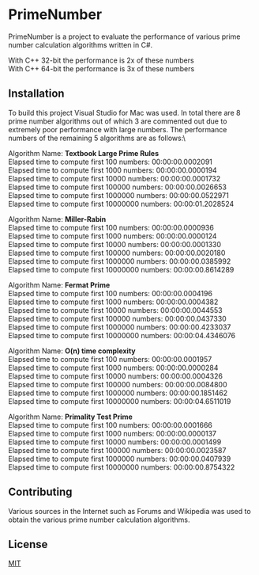 # PrimeNumber

PrimeNumber is a project to evaluate the performance of various prime number calculation algorithms written in C#.

With C++ 32-bit the performance is 2x of these numbers\
With C++ 64-bit the performance is 3x of these numbers

## Installation

To build this project Visual Studio for Mac was used. In total there are 8 prime number algorithms out of which 3 are commented out due to extremely poor performance with large numbers.
The performance numbers of the remaining 5 algorithms are as follows:\

Algorithm Name: **Textbook Large Prime Rules**\
Elapsed time to compute first 100 numbers: 00:00:00.0002091\
Elapsed time to compute first 1000 numbers: 00:00:00.0000194\
Elapsed time to compute first 10000 numbers: 00:00:00.0001732\
Elapsed time to compute first 100000 numbers: 00:00:00.0026653\
Elapsed time to compute first 1000000 numbers: 00:00:00.0522971\
Elapsed time to compute first 10000000 numbers: 00:00:01.2028524

Algorithm Name: **Miller-Rabin**\
Elapsed time to compute first 100 numbers: 00:00:00.0000936\
Elapsed time to compute first 1000 numbers: 00:00:00.0000124\
Elapsed time to compute first 10000 numbers: 00:00:00.0001330\
Elapsed time to compute first 100000 numbers: 00:00:00.0020180\
Elapsed time to compute first 1000000 numbers: 00:00:00.0385992\
Elapsed time to compute first 10000000 numbers: 00:00:00.8614289

Algorithm Name: **Fermat Prime**\
Elapsed time to compute first 100 numbers: 00:00:00.0004196\
Elapsed time to compute first 1000 numbers: 00:00:00.0004382\
Elapsed time to compute first 10000 numbers: 00:00:00.0044553\
Elapsed time to compute first 100000 numbers: 00:00:00.0437330\
Elapsed time to compute first 1000000 numbers: 00:00:00.4233037\
Elapsed time to compute first 10000000 numbers: 00:00:04.4346076

Algorithm Name: **O(n) time complexity**\
Elapsed time to compute first 100 numbers: 00:00:00.0001957\
Elapsed time to compute first 1000 numbers: 00:00:00.0000284\
Elapsed time to compute first 10000 numbers: 00:00:00.0004326\
Elapsed time to compute first 100000 numbers: 00:00:00.0084800\
Elapsed time to compute first 1000000 numbers: 00:00:00.1851462\
Elapsed time to compute first 10000000 numbers: 00:00:04.6511019

Algorithm Name: **Primality Test Prime**\
Elapsed time to compute first 100 numbers: 00:00:00.0001666\
Elapsed time to compute first 1000 numbers: 00:00:00.0000137\
Elapsed time to compute first 10000 numbers: 00:00:00.0001499\
Elapsed time to compute first 100000 numbers: 00:00:00.0023587\
Elapsed time to compute first 1000000 numbers: 00:00:00.0407939\
Elapsed time to compute first 10000000 numbers: 00:00:00.8754322

## Contributing

Various sources in the Internet such as Forums and Wikipedia was used to obtain the various prime number calculation algorithms.

## License

[MIT](https://choosealicense.com/licenses/mit/)
